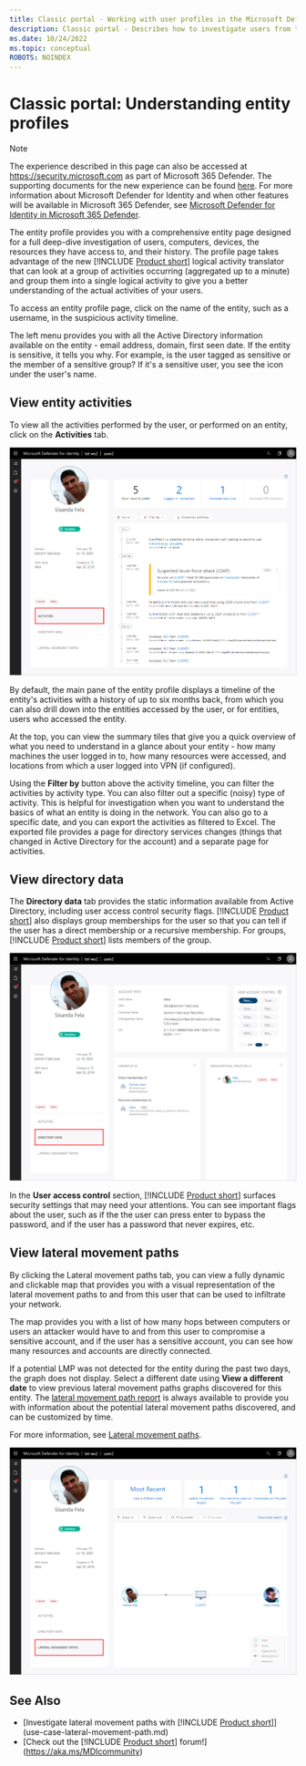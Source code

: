 ```yaml
---
title: Classic portal - Working with user profiles in the Microsoft Defender for Identity portal
description: Classic portal - Describes how to investigate users from the user profiles screen in the Microsoft Defender for Identity portal
ms.date: 10/24/2022
ms.topic: conceptual
ROBOTS: NOINDEX
---
```


# Classic portal: Understanding entity profiles

> [!NOTE]
> The experience described in this page can also be accessed at <https://security.microsoft.com> as part of Microsoft 365 Defender. The supporting documents for the new experience can be found [here](/microsoft-365/security/defender/investigate-users). For more information about Microsoft Defender for Identity and when other features will be available in Microsoft 365 Defender, see [Microsoft Defender for Identity in Microsoft 365 Defender](/microsoft-365/security/defender/microsoft-365-security-center-mdi).

The entity profile provides you with a comprehensive entity page designed for a full deep-dive investigation of users, computers, devices, the resources they have access to, and their history. The profile page takes advantage of the new [!INCLUDE [Product short](includes/product-short.md)] logical activity translator that can look at a group of activities occurring (aggregated up to a minute) and group them into a single logical activity to give you a better understanding of the actual activities of your users.

To access an entity profile page, click on the name of the entity, such as a username, in the suspicious activity timeline.

The left menu provides you with all the Active Directory information available on the entity - email address, domain, first seen date. If the entity is sensitive, it tells you why. For example, is the user tagged as sensitive or the member of a sensitive group?
If it's a sensitive user, you see the icon under the user's name.

## View entity activities

To view all the activities performed by the user, or performed on an entity, click on the **Activities** tab.

 ![user profile activities.](media/user-profile-activities.png)

By default, the main pane of the entity profile displays a timeline of the entity's activities with a history of up to six months back, from which you can also drill down into the entities accessed by the user, or for entities, users who accessed the entity.

At the top, you can view the summary tiles that give you a quick overview of what you need to understand in a glance about your entity - how many machines the user logged in to, how many resources were accessed, and locations from which a user logged into VPN (if configured).

Using the **Filter by** button above the activity timeline, you can filter the activities by activity type. You can also filter out a specific (noisy) type of activity. This is helpful for investigation when you want to understand the basics of what an entity is doing in the network. You can also go to a specific date, and you can export the activities as filtered to Excel. The exported file provides a page for directory services changes (things that changed in Active Directory for the account) and a separate page for activities.

## View directory data

The **Directory data** tab provides the static information available from Active Directory, including user access control security flags. [!INCLUDE [Product short](includes/product-short.md)] also displays group memberships for the user so that you can tell if the user has a direct membership or a recursive membership. For groups, [!INCLUDE [Product short](includes/product-short.md)] lists members of the group.

![user profile directory data.](media/user-profile-dir-data.png)

In the **User access control** section, [!INCLUDE [Product short](includes/product-short.md)] surfaces security settings that may need your attentions. You can see important flags about the user, such as if the the user can press enter to bypass the password, and if the user has a password that never expires, etc.

## View lateral movement paths

By clicking the Lateral movement paths tab, you can view a fully dynamic and clickable map that provides you with a visual representation of the lateral movement paths to and from this user that can be used to infiltrate your network.

The map provides you with a list of how many hops between computers or users an attacker would have to and from this user to compromise a sensitive account, and if the user has a sensitive account, you can see how many resources and accounts are directly connected.

If a potential LMP was not detected for the entity during the past two days, the graph does not display. Select a different date using **View a different date** to view previous lateral movement paths graphs discovered for this entity. The [lateral movement path report](/defender-for-identity/classic-reports) is always available to provide you with information about the potential lateral movement paths discovered, and can be customized by time.

For more information, see [Lateral movement paths](/defender-for-identity/understand-lateral-movement-paths).

 ![user profile lateral movement paths.](media/user-profile-lateral-movement-paths.png)

## See Also

- [Investigate lateral movement paths with [!INCLUDE [Product short](includes/product-short.md)]](use-case-lateral-movement-path.md)
- [Check out the [!INCLUDE [Product short](includes/product-short.md)] forum!](<https://aka.ms/MDIcommunity>)
